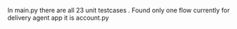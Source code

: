 In main.py there are all 23 unit testcases .
Found only one flow currently for delivery agent app it is account.py
